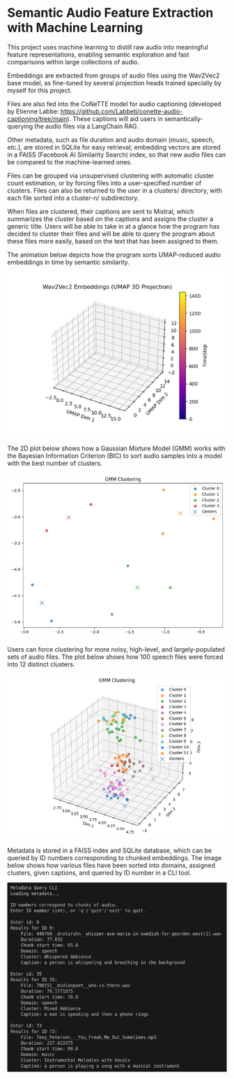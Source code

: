 # Semantic Audio Feature Extraction with Machine Learning

This project uses machine learning to distill raw audio into meaningful feature representations, enabling semantic exploration and fast comparisons within large collections of audio. 

Embeddings are extracted from groups of audio files using the Wav2Vec2 base model, as fine-tuned by several projection heads trained specially by myself for this project. 

Files are also fed into the CoNeTTE model for audio captioning (developed by Etienne Labbe: https://github.com/Labbeti/conette-audio-captioning/tree/main). These captions will aid users in semantically-querying the audio files via a LangChain RAG. 

Other metadata, such as file duration and audio domain (music, speech, etc.), are stored in SQLite for easy retrieval; embedding vectors are stored in a FAISS (Facebook AI Similarity Search) index, so that new audio files can be compared to the machine-learned ones. 

Files can be grouped via unsupervised clustering with automatic cluster count estimation, or by forcing files into a user-specified number of clusters. Files can also be returned to the user in a clusters/ directory, with each file sorted into a cluster-n/ subdirectory.

When files are clustered, their captions are sent to Mistral, which summarizes the cluster based on the captions and assigns the cluster a generic title. Users will be able to take in at a glance how the program has decided to cluster their files and will be able to query the program about these files more easily, based on the text that has been assigned to them.

The animation below depicts how the program sorts UMAP-reduced audio embeddings in time by semantic similarity.

![UMAP animation](media/embedding_animation.gif)

The 2D plot below shows how a Gaussian Mixture Model (GMM) works with the Bayesian Information Criterion (BIC) to sort audio samples into a model with the best number of clusters.

![GMM + BIC plot](media/cluster_plot.png)

Users can force clustering for more noisy, high-level, and largely-populated sets of audio files. The plot below shows how 100 speech files were forced into 12 distinct clusters.

![Forced clustering plot](media/forced_clustering.png)

Metadata is stored in a FAISS index and SQLite database, which can be queried by ID numbers corresponding to chunked embeddings. The image below shows how various files have been sorted into domains, assigned clusters, given captions, and queried by ID number in a CLI tool.

![CLI example of metadata querying](media/cli_screenshot.png)
